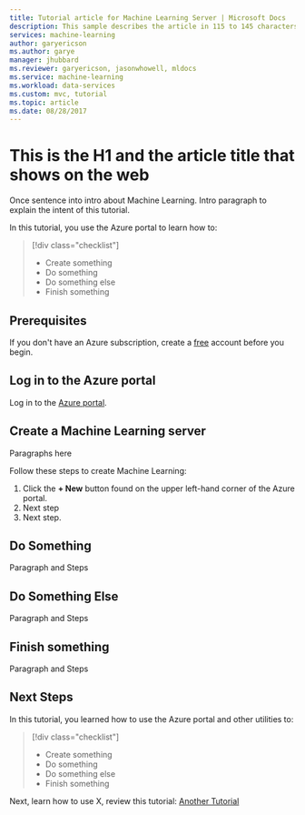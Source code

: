 ```yaml
---
title: Tutorial article for Machine Learning Server | Microsoft Docs
description: This sample describes the article in 115 to 145 characters. Validate using Gauntlet toolbar check icon. Use SEO kind of action verbs here.
services: machine-learning
author: garyericson
ms.author: garye
manager: jhubbard
ms.reviewer: garyericson, jasonwhowell, mldocs
ms.service: machine-learning
ms.workload: data-services
ms.custom: mvc, tutorial
ms.topic: article
ms.date: 08/28/2017
---
```


# This is the H1 and the article title that shows on the web
Once sentence into intro about Machine Learning. Intro paragraph to explain the intent of this tutorial.

In this tutorial, you use the Azure portal to learn how to:
> [!div class="checklist"]
> * Create something
> * Do something
> * Do something else
> * Finish something 

## Prerequisites
If you don't have an Azure subscription, create a [free](https://azure.microsoft.com/free/) account before you begin.

## Log in to the Azure portal
Log in to the [Azure portal](https://portal.azure.com).

## Create a Machine Learning server
Paragraphs here 

Follow these steps to create Machine Learning:
1. Click the **+ New**  button found on the upper left-hand corner of the Azure portal.
2. Next step
3. Next step.

## Do Something
Paragraph and Steps 

## Do Something Else
Paragraph and Steps 

## Finish something
Paragraph and Steps 

## Next Steps
In this tutorial, you learned how to use the Azure portal and other utilities to:
> [!div class="checklist"]
> * Create something
> * Do something
> * Do something else
> * Finish something 

Next, learn how to use X, review this tutorial: 
[Another Tutorial](doc-template-tutorial.md)
